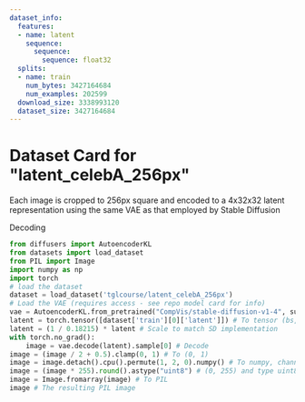 ```yaml
---
dataset_info:
  features:
  - name: latent
    sequence:
      sequence:
        sequence: float32
  splits:
  - name: train
    num_bytes: 3427164684
    num_examples: 202599
  download_size: 3338993120
  dataset_size: 3427164684
---
```

# Dataset Card for "latent_celebA_256px"

Each image is cropped to 256px square and encoded to a 4x32x32 latent representation using the same VAE as that employed by Stable Diffusion

Decoding
```python
from diffusers import AutoencoderKL
from datasets import load_dataset
from PIL import Image
import numpy as np
import torch
# load the dataset
dataset = load_dataset('tglcourse/latent_celebA_256px')
# Load the VAE (requires access - see repo model card for info)
vae = AutoencoderKL.from_pretrained("CompVis/stable-diffusion-v1-4", subfolder="vae")
latent = torch.tensor([dataset['train'][0]['latent']]) # To tensor (bs, 4, 32, 32)
latent = (1 / 0.18215) * latent # Scale to match SD implementation
with torch.no_grad():
    image = vae.decode(latent).sample[0] # Decode 
image = (image / 2 + 0.5).clamp(0, 1) # To (0, 1)
image = image.detach().cpu().permute(1, 2, 0).numpy() # To numpy, channels lsat
image = (image * 255).round().astype("uint8") # (0, 255) and type uint8
image = Image.fromarray(image) # To PIL
image # The resulting PIL image
```